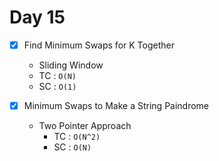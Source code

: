 # Day 15
- [x] Find Minimum Swaps for K Together
    - Sliding Window
    - TC : ```O(N)```
    - SC : ```O(1)```


- [x] Minimum Swaps to Make a String Paindrome
    - Two Pointer Approach
        - TC : ```O(N^2)```
        - SC : ```O(N)```
